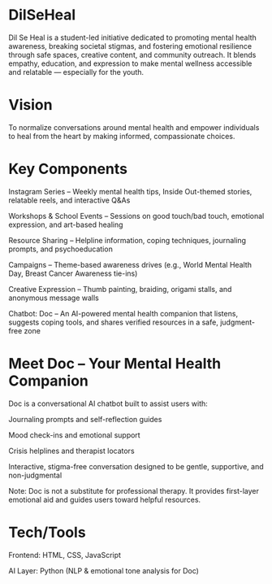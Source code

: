 # DilSeHeal
Dil Se Heal is a student-led initiative dedicated to promoting mental health awareness, breaking societal stigmas, and fostering emotional resilience through safe spaces, creative content, and community outreach. It blends empathy, education, and expression to make mental wellness accessible and relatable — especially for the youth.

# Vision
To normalize conversations around mental health and empower individuals to heal from the heart by making informed, compassionate choices.

# Key Components
Instagram Series – Weekly mental health tips, Inside Out-themed stories, relatable reels, and interactive Q&As

Workshops & School Events – Sessions on good touch/bad touch, emotional expression, and art-based healing

Resource Sharing – Helpline information, coping techniques, journaling prompts, and psychoeducation

Campaigns – Theme-based awareness drives (e.g., World Mental Health Day, Breast Cancer Awareness tie-ins)

Creative Expression – Thumb painting, braiding, origami stalls, and anonymous message walls

Chatbot: Doc – An AI-powered mental health companion that listens, suggests coping tools, and shares verified resources in a safe, judgment-free zone

# Meet Doc – Your Mental Health Companion 
Doc is a conversational AI chatbot built to assist users with:

Journaling prompts and self-reflection guides

Mood check-ins and emotional support

Crisis helplines and therapist locators

Interactive, stigma-free conversation designed to be gentle, supportive, and non-judgmental

Note: Doc is not a substitute for professional therapy. It provides first-layer emotional aid and guides users toward helpful resources.

# Tech/Tools
Frontend: HTML, CSS, JavaScript

AI Layer: Python (NLP & emotional tone analysis for Doc)
